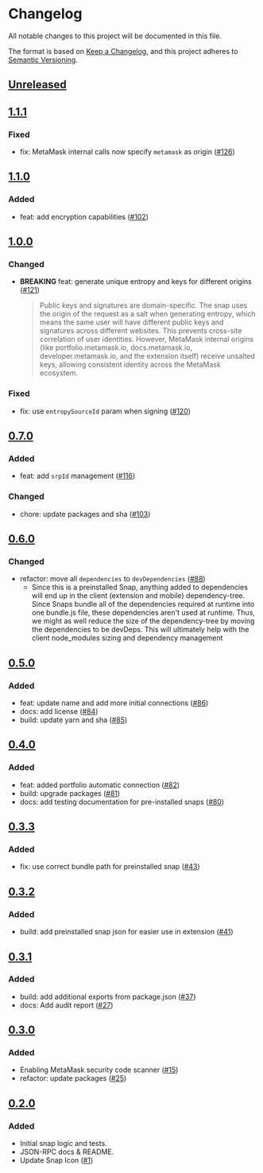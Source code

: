 # Changelog

All notable changes to this project will be documented in this file.

The format is based on [Keep a Changelog](https://keepachangelog.com/en/1.0.0/),
and this project adheres to [Semantic Versioning](https://semver.org/spec/v2.0.0.html).

## [Unreleased]

## [1.1.1]

### Fixed

- fix: MetaMask internal calls now specify `metamask` as origin ([#126](https://github.com/MetaMask/message-signing-snap/pull/126))

## [1.1.0]

### Added

- feat: add encryption capabilities ([#102](https://github.com/MetaMask/message-signing-snap/pull/102))

## [1.0.0]

### Changed

- **BREAKING** feat: generate unique entropy and keys for different origins ([#121](https://github.com/MetaMask/message-signing-snap/pull/121))
  > Public keys and signatures are domain-specific. The snap uses the origin of the request as a salt when generating entropy, which means the same user will have different public keys and signatures across different websites. This prevents cross-site correlation of user identities. However, MetaMask internal origins (like portfolio.metamask.io, docs.metamask.io, developer.metamask.io, and the extension itself) receive unsalted keys, allowing consistent identity across the MetaMask ecosystem.

### Fixed

- fix: use `entropySourceId` param when signing ([#120](https://github.com/MetaMask/message-signing-snap/pull/120))

## [0.7.0]

### Added

- feat: add `srpId` management ([#116](https://github.com/MetaMask/message-signing-snap/pull/116))

### Changed

- chore: update packages and sha ([#103](https://github.com/MetaMask/message-signing-snap/pull/103))

## [0.6.0]

### Changed

- refactor: move all `dependencies` to `devDependencies` ([#88](https://github.com/MetaMask/message-signing-snap/pull/88))
  - Since this is a preinstalled Snap, anything added to dependencies will end up in the client (extension and mobile) dependency-tree. Since Snaps bundle all of the dependencies required at runtime into one bundle.js file, these dependencies aren't used at runtime. Thus, we might as well reduce the size of the dependency-tree by moving the dependencies to be devDeps. This will ultimately help with the client node_modules sizing and dependency management

## [0.5.0]

### Added

- feat: update name and add more initial connections ([#86](https://github.com/MetaMask/message-signing-snap/pull/86))
- docs: add license ([#84](https://github.com/MetaMask/message-signing-snap/pull/84))
- build: update yarn and sha ([#85](https://github.com/MetaMask/message-signing-snap/pull/85))

## [0.4.0]

### Added

- feat: added portfolio automatic connection ([#82](https://github.com/MetaMask/message-signing-snap/pull/82))
- build: upgrade packages ([#81](https://github.com/MetaMask/message-signing-snap/pull/81))
- docs: add testing documentation for pre-installed snaps ([#80](https://github.com/MetaMask/message-signing-snap/pull/80))

## [0.3.3]

### Added

- fix: use correct bundle path for preinstalled snap ([#43](https://github.com/MetaMask/message-signing-snap/pull/43))

## [0.3.2]

### Added

- build: add preinstalled snap json for easier use in extension ([#41](https://github.com/MetaMask/message-signing-snap/pull/41))

## [0.3.1]

### Added

- build: add additional exports from package.json ([#37](https://github.com/MetaMask/message-signing-snap/pull/37))
- docs: Add audit report ([#27](https://github.com/MetaMask/message-signing-snap/pull/27))

## [0.3.0]

### Added

- Enabling MetaMask security code scanner ([#15](https://github.com/MetaMask/message-signing-snap/pull/15))
- refactor: update packages ([#25](https://github.com/MetaMask/message-signing-snap/pull/25))

## [0.2.0]

### Added

- Initial snap logic and tests.
- JSON-RPC docs & README.
- Update Snap Icon ([#1](https://github.com/MetaMask/message-signing-snap/pull/1))

[Unreleased]: https://github.com/MetaMask/message-signing-snap/compare/v1.1.1...HEAD
[1.1.1]: https://github.com/MetaMask/message-signing-snap/compare/v1.1.0...v1.1.1
[1.1.0]: https://github.com/MetaMask/message-signing-snap/compare/v1.0.0...v1.1.0
[1.0.0]: https://github.com/MetaMask/message-signing-snap/compare/v0.7.0...v1.0.0
[0.7.0]: https://github.com/MetaMask/message-signing-snap/compare/v0.6.0...v0.7.0
[0.6.0]: https://github.com/MetaMask/message-signing-snap/compare/v0.5.0...v0.6.0
[0.5.0]: https://github.com/MetaMask/message-signing-snap/compare/v0.4.0...v0.5.0
[0.4.0]: https://github.com/MetaMask/message-signing-snap/compare/v0.3.3...v0.4.0
[0.3.3]: https://github.com/MetaMask/message-signing-snap/compare/v0.3.2...v0.3.3
[0.3.2]: https://github.com/MetaMask/message-signing-snap/compare/v0.3.1...v0.3.2
[0.3.1]: https://github.com/MetaMask/message-signing-snap/compare/v0.3.0...v0.3.1
[0.3.0]: https://github.com/MetaMask/message-signing-snap/compare/v0.2.0...v0.3.0
[0.2.0]: https://github.com/MetaMask/message-signing-snap/releases/tag/v0.2.0
